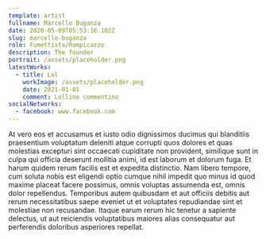 ```yaml
---
template: artist
fullname: Marcello Buganza
date: 2020-05-09T05:53:16.102Z
slug: marcello-buganza
role: Fumettista/Rompicazzo
description: The founder
portrait: /assets/placeholder.png
latestWorks:
  - title: Lol
    workImage: /assets/placeholder.png
    date: 2021-01-01
    comment: Lollino commentino
socialNetworks:
  - facebook: www.facebook.com
---
```


At vero eos et accusamus et iusto odio dignissimos ducimus qui blanditiis praesentium voluptatum deleniti atque corrupti quos dolores et quas molestias excepturi sint occaecati cupiditate non provident, similique sunt in culpa qui officia deserunt mollitia animi, id est laborum et dolorum fuga. Et harum quidem rerum facilis est et expedita distinctio. Nam libero tempore, cum soluta nobis est eligendi optio cumque nihil impedit quo minus id quod maxime placeat facere possimus, omnis voluptas assumenda est, omnis dolor repellendus. Temporibus autem quibusdam et aut officiis debitis aut rerum necessitatibus saepe eveniet ut et voluptates repudiandae sint et molestiae non recusandae. Itaque earum rerum hic tenetur a sapiente delectus, ut aut reiciendis voluptatibus maiores alias consequatur aut perferendis doloribus asperiores repellat.
